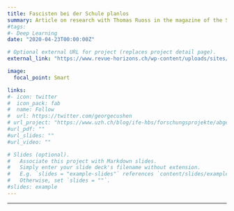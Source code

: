 ```yaml
---
title: Fascisten bei der Schule planlos
summary: Article on research with Thomas Ruoss in the magazine of the Swiss National Science Foundation [Horizonte](https://www.horizons-mag.ch), in French/German.
#tags:
#- Deep Learning
date: "2020-04-23T00:00:00Z"

# Optional external URL for project (replaces project detail page).
external_link: "https://www.revue-horizons.ch/wp-content/uploads/sites/2/2020/02/fns_horizons_124_FR.pdf"

image:
  focal_point: Smart

links:
#- icon: twitter
#  icon_pack: fab
#  name: Follow
#  url: https://twitter.com/georgecushen
# url_project: "https://www.uzh.ch/blog/ife-hbs/forschungsprojekte/abgeschlossen/schulwissen/"
#url_pdf: ""
#url_slides: ""
#url_video: ""

# Slides (optional).
#   Associate this project with Markdown slides.
#   Simply enter your slide deck's filename without extension.
#   E.g. `slides = "example-slides"` references `content/slides/example-slides.md`.
#   Otherwise, set `slides = ""`.
#slides: example
---
```


---

